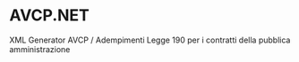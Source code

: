 AVCP.NET
========

XML Generator AVCP / Adempimenti Legge 190 per i contratti della pubblica amministrazione

